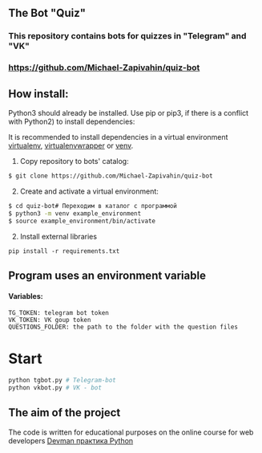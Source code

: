## The Bot "Quiz"

### This repository contains bots for quizzes in "Telegram" and "VK"

### https://github.com/Michael-Zapivahin/quiz-bot
 
## How install:

Python3 should already be installed. 
Use pip or pip3, if there is a conflict with Python2) to install dependencies:

It is recommended to install dependencies in a virtual environment [virtualenv](https://github.com/pypa/virtualenv), [virtualenvwrapper](https://pypi.python.org/pypi/virtualenvwrapper) 
or [venv](https://docs.python.org/3/library/venv.html).

1. Copy repository to bots' catalog:
```bash
$ git clone https://github.com/Michael-Zapivahin/quiz-bot
```

2. Create and activate a virtual environment:
```bash
$ cd quiz-bot# Переходим в каталог с программой
$ python3 -m venv example_environment 
$ source example_environment/bin/activate 
```
2. Install external libraries
```
pip install -r requirements.txt
```

## Program uses an environment variable

#### Variables:

```  
TG_TOKEN: telegram bot token
VK_TOKEN: VK goup token
QUESTIONS_FOLDER: the path to the folder with the question files
```  
# Start

```python
python tgbot.py # Telegram-bot
python vkbot.py # VK - bot
```

## The aim of the project 
The code is written for educational purposes on the online course for web developers [Devman практика Python](https://dvmn.org/)